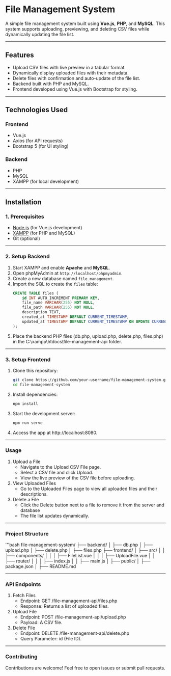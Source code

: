 # File Management System

A simple file management system built using **Vue.js**, **PHP**, and **MySQL**. This system supports uploading, previewing, and deleting CSV files while dynamically updating the file list.

---

## Features

- Upload CSV files with live preview in a tabular format.
- Dynamically display uploaded files with their metadata.
- Delete files with confirmation and auto-update of the file list.
- Backend built with PHP and MySQL.
- Frontend developed using Vue.js with Bootstrap for styling.

---

## Technologies Used

### Frontend
- Vue.js
- Axios (for API requests)
- Bootstrap 5 (for UI styling)

### Backend
- PHP
- MySQL
- XAMPP (for local development)

---

## Installation

### 1. Prerequisites
- [Node.js](https://nodejs.org/) (for Vue.js development)
- [XAMPP](https://www.apachefriends.org/) (for PHP and MySQL)
- Git (optional)

---

### 2. Setup Backend

1. Start XAMPP and enable **Apache** and **MySQL**.
2. Open phpMyAdmin at `http://localhost/phpmyadmin`.
3. Create a new database named `file_management`.
4. Import the SQL to create the `files` table:
   ```sql
   CREATE TABLE files (
       id INT AUTO_INCREMENT PRIMARY KEY,
       file_name VARCHAR(255) NOT NULL,
       file_path VARCHAR(255) NOT NULL,
       description TEXT,
       created_at TIMESTAMP DEFAULT CURRENT_TIMESTAMP,
       updated_at TIMESTAMP DEFAULT CURRENT_TIMESTAMP ON UPDATE CURRENT_TIMESTAMP
   );
5. Place the backend PHP files (db.php, upload.php, delete.php, files.php) in the C:\xampp\htdocs\file-management-api folder.

---

### 3. Setup Frontend
1. Clone this repository:
   ```bash
   git clone https://github.com/your-username/file-management-system.git
   cd file-management-system
2. Install dependencies:
   ```bash
   npm install
3. Start the development server:
   ```bash
   npm run serve
4. Access the app at http://localhost:8080.

---

### Usage
1. Upload a File
   * Navigate to the Upload CSV File page.
   * Select a CSV file and click Upload.
   * View the live preview of the CSV file before uploading.
2. View Uploaded Files
   * Go to the Uploaded Files page to view all uploaded files and their descriptions.
3. Delete a File
   * Click the Delete button next to a file to remove it from the server and database
   * The file list updates dynamically.

---

### Project Structure
   '''bash
   file-management-system/
   ├── backend/
   │   ├── db.php
   │   ├── upload.php
   │   ├── delete.php
   │   ├── files.php
   ├── frontend/
   │   ├── src/
   │   │   ├── components/
   │   │   │   ├── FileList.vue
   │   │   │   ├── UploadFile.vue
   │   │   ├── router/
   │   │   │   ├── index.js
   │   │   ├── main.js
   │   ├── public/
   │   ├── package.json
   │   ├── README.md

---

### API Endpoints
1. Fetch Files
   * Endpoint: GET /file-management-api/files.php
   * Response: Returns a list of uploaded files.
2. Upload File
   * Endpoint: POST /file-management-api/upload.php
   * Payload: A CSV file.
3. Delete File
   * Endpoint: DELETE /file-management-api/delete.php
   * Query Parameter: id (File ID).
  
---

### Contributing
Contributions are welcome! Feel free to open issues or submit pull requests. 
